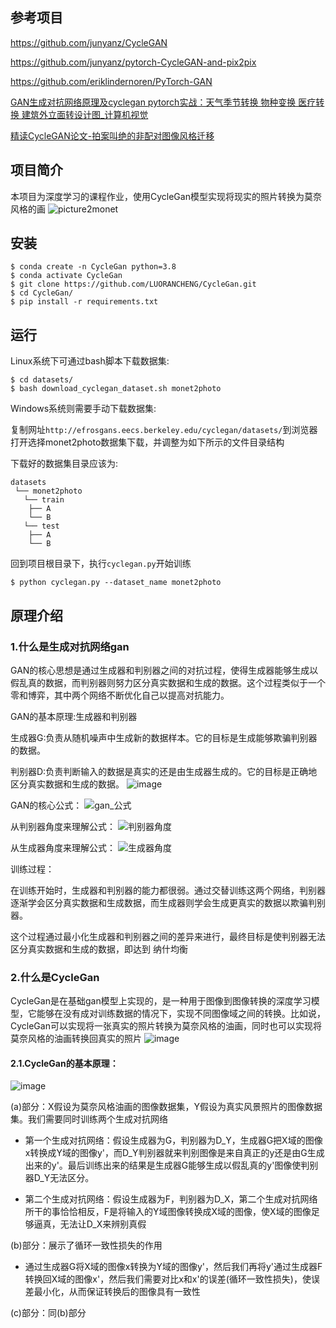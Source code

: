 ## 参考项目
https://github.com/junyanz/CycleGAN

https://github.com/junyanz/pytorch-CycleGAN-and-pix2pix

https://github.com/eriklindernoren/PyTorch-GAN

[GAN生成对抗网络原理及cyclegan pytorch实战：天气季节转换 物种变换 医疗转换 建筑外立面转设计图_计算机视觉](https://www.bilibili.com/video/BV1qVmwYfEN4/?spm_id_from=333.337.search-card.all.click&vd_source=1a02178b1644ddc9b579739c3c1616b4)

[精读CycleGAN论文-拍案叫绝的非配对图像风格迁移](https://www.bilibili.com/video/BV1Ya411a78P/?spm_id_from=333.337.search-card.all.click&vd_source=1a02178b1644ddc9b579739c3c1616b4)


## 项目简介

本项目为深度学习的课程作业，使用CycleGan模型实现将现实的照片转换为莫奈风格的画
![picture2monet](https://github.com/user-attachments/assets/e44d811d-dd70-46e1-98b2-a69193a6d3c7)




## 安装
    $ conda create -n CycleGan python=3.8
    $ conda activate CycleGan
    $ git clone https://github.com/LUORANCHENG/CycleGan.git
    $ cd CycleGan/
    $ pip install -r requirements.txt

## 运行
Linux系统下可通过bash脚本下载数据集:

    $ cd datasets/
    $ bash download_cyclegan_dataset.sh monet2photo

Windows系统则需要手动下载数据集:

复制网址`http://efrosgans.eecs.berkeley.edu/cyclegan/datasets/`到浏览器打开选择monet2photo数据集下载，并调整为如下所示的文件目录结构

下载好的数据集目录应该为:
```
datasets
 └── monet2photo
   └── train
    ├── A
    └── B
   └── test
    ├── A
    └── B
```
回到项目根目录下，执行`cyclegan.py`开始训练

    $ python cyclegan.py --dataset_name monet2photo
## 原理介绍
### 1.什么是生成对抗网络gan

GAN的核心思想是通过生成器和判别器之间的对抗过程，使得生成器能够生成以假乱真的数据，而判别器则努力区分真实数据和生成的数据。这个过程类似于一个零和博弈，其中两个网络不断优化自己以提高对抗能力。

GAN的基本原理:生成器和判别器

生成器G:负责从随机噪声中生成新的数据样本。它的目标是生成能够欺骗判别器的数据。

判别器D:负责判断输入的数据是真实的还是由生成器生成的。它的目标是正确地区分真实数据和生成的数据。
![image](https://github.com/user-attachments/assets/6075edc0-e85f-4a54-894d-48ea2fe1b127)


GAN的核心公式：
![gan_公式](https://github.com/user-attachments/assets/1a6039d2-90bf-4b6a-99db-bc53dd1c1de6)

从判别器角度来理解公式：
![判别器角度](https://github.com/user-attachments/assets/875a36b1-c313-422a-9838-d9b8dade4574)

从生成器角度来理解公式：
![生成器角度](https://github.com/user-attachments/assets/a6a8a5f8-b566-4c86-88b4-cccead79309e)

训练过程：

在训练开始时，生成器和判别器的能力都很弱。通过交替训练这两个网络，判别器逐渐学会区分真实数据和生成数据，而生成器则学会生成更真实的数据以欺骗判别器。

这个过程通过最小化生成器和判别器之间的差异来进行，最终目标是使判别器无法区分真实数据和生成的数据，即达到 纳什均衡

### 2.什么是CycleGan

CycleGan是在基础gan模型上实现的，是一种用于图像到图像转换的深度学习模型，它能够在没有成对训练数据的情况下，实现不同图像域之间的转换。比如说，CycleGan可以实现将一张真实的照片转换为莫奈风格的油画，同时也可以实现将莫奈风格的油画转换回真实的照片
![image](https://github.com/user-attachments/assets/dc83474c-0e9c-47fb-92c9-6b5b3a5b1832)

#### 2.1.CycleGan的基本原理：
![image](https://github.com/user-attachments/assets/0abf5024-7c6d-47c6-91ca-e0a110d5b9f6)

(a)部分：X假设为莫奈风格油画的图像数据集，Y假设为真实风景照片的图像数据集。我们需要同时训练两个生成对抗网络

- 第一个生成对抗网络：假设生成器为G，判别器为D_Y，生成器G把X域的图像x转换成Y域的图像y'，而D_Y判别器就来判别图像是来自真正的y还是由G生成出来的y'。最后训练出来的结果是生成器G能够生成以假乱真的y'图像使判别器D_Y无法区分。

- 第二个生成对抗网络：假设生成器为F，判别器为D_X，第二个生成对抗网络所干的事恰恰相反，F是将输入的Y域图像转换成X域的图像，使X域的图像足够逼真，无法让D_X来辨别真假

(b)部分：展示了循环一致性损失的作用

- 通过生成器G将X域的图像x转换为Y域的图像y'，然后我们再将y'通过生成器F转换回X域的图像x'，然后我们需要对比x和x'的误差(循环一致性损失)，使误差最小化，从而保证转换后的图像具有一致性

(c)部分：同(b)部分




